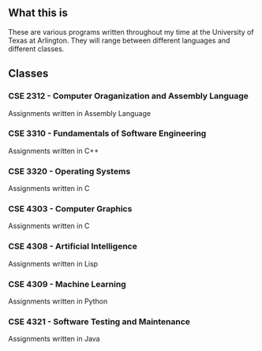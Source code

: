 ## What this is
These are various programs written throughout my time at the University of Texas at Arlington. They will range between different languages and different classes.

## Classes
### CSE 2312 - Computer Oraganization and Assembly Language
Assignments written in Assembly Language

### CSE 3310 - Fundamentals of Software Engineering
Assignments written in C++

### CSE 3320 - Operating Systems
Assignments written in C

### CSE 4303 - Computer Graphics
Assignments written in C

### CSE 4308 - Artificial Intelligence
Assignments written in Lisp

### CSE 4309 - Machine Learning
Assignments written in Python

### CSE 4321 - Software Testing and Maintenance
Assignments written in Java
